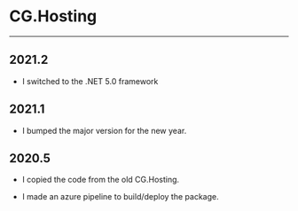 # CG.Hosting
---

## 2021.2

* I switched to the .NET 5.0 framework

## 2021.1

* I bumped the major version for the new year.

## 2020.5

* I copied the code from the old CG.Hosting.

* I made an azure pipeline to build/deploy the package.

